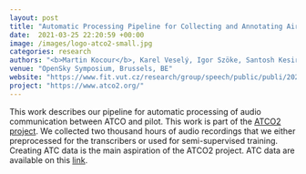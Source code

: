 ```yaml
---
layout: post
title: "Automatic Processing Pipeline for Collecting and Annotating Air-Traffic Voice Communication Data"
date:  2021-03-25 22:20:59 +00:00
image: /images/logo-atco2-small.jpg
categories: research
authors: "<b>Martin Kocour</b>, Karel Veselý, Igor Szöke, Santosh Kesiraju, Juan Zuluaga-Gomez, Alexander Blatt, Amrutha Prasad, Iuliia Nigmatulina, Petr Motlíček, Dietrich Klakow, Allan Tart, Hicham Atassi, Pavel Kolčárek, Jan Černocký, Claudia Cevenini, Khalid Choukri, Mickael Rigault, Fabian Landis, Saeed Sarfjoo, Chloe Salamin"
venue: "OpenSky Symposium, Brussels, BE"
website: "https://www.fit.vut.cz/research/group/speech/public/publi/2021/kocour_oss2021_mdpi_engproc-13-00008.pdf"
project: "https://www.atco2.org/"
---
```

This work describes our pipeline for automatic processing of audio communication between ATCO and pilot. This work is part of the <a href="https://www.atco2.org/">ATCO2 project</a>. We collected two thousand hours of audio recordings that we either preprocessed for the transcribers or used for semi-supervised training. Creating ATC data is the main aspiration of the ATCO2 project. ATC data are available on this <a href="https://www.atco2.org/data">link</a>.